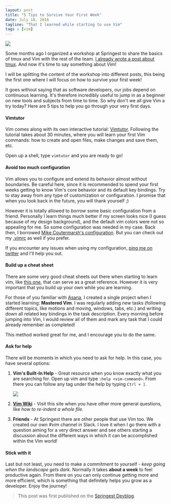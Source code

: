 ```yaml
---
layout: post
title: "5 Tips to Survive Your First Week"
date: July 18, 2016
tagline: "That I learned while starting to use Vim"
tags : [vim]
---
```


![][vim-logo]

Some months ago I organized a workshop at Springest to share the basics of tmux and Vim with the rest of the team. [I already wrote a post about tmux](http://www.miriamtocino.com/articles/tmux-configuration-from-scratch). And now it's time to say something about Vim!

I will be splitting the content of the workshop into different posts, this being the first one where I will focus on how to survive your first week!

It goes without saying that as software developers, our jobs depend on continuous learning. It's therefore incredibly useful to jump in as a beginner on new tools and subjects from time to time. So why don't we all give Vim a try today? Here are 5 tips to help you go through your very first days.

#### Vimtutor

Vim comes along with its own interactive tutorial: [Vimtutor](http://linuxcommand.org/man_pages/vimtutor1.html). Following the tutorial takes about 30 minutes, where you will learn your first Vim commands: how to create and open files, make changes and save them, etc.

Open up a shell, type `vimtutor` and you are ready to go!

#### Avoid too much configuration

Vim allows you to configure and extend its behavior almost without boundaries. Be careful here, since it is recommended to spend your first weeks getting to know Vim's core behavior and its default key bindings. Try to stay away from any type of customization or configuration. I promise that when you look back in the future, you will thank yourself ;)

However it is totally allowed to _borrow_ some basic configuration from a friend. Personally I learn things much better if my screen looks nice (I guess because of my design background), and the default vim colors were not so appealing for me. So some configuration was needed in my case. Back then, I borrowed [Mike Coutermarsh's configuration](https://github.com/mscoutermarsh/dotfiles/blob/master/vimrc). But you can check out my [.vimrc](https://github.com/miriamtocino/dotfiles/blob/master/vimrc) as well if you prefer.

If you encounter any issues when using my configuration, [ping me on twitter](https://twitter.com/miriamtocino) and I'll help you out.

#### Build up a cheat sheet

There are some very good cheat sheets out there when starting to learn vim, like [this one](http://www.viemu.com/a_vi_vim_graphical_cheat_sheet_tutorial.html), that can serve as a great reference. However it is very important that you build up your own while you are learning.

For those of you familiar with [Asana](https://asana.com/), I created a single project when I started learning: **Mastered Vim**. I was regularly adding new tasks (following different topics, like motions and moving, windows, tabs, etc.) and writing down all related key bindings in the task description. Every morning before jumping into Vim, I would review all of them and mark any task that I could already remember as completed!

This method worked great for me, and I encourage you to do the same.

#### Ask for help

There will be moments in which you need to ask for help. In this case, you have several options:

1. **Vim's Built-In Help** - Great resource when you know exactly what you are searching for. Open up vim and type `:help <vim-command>`. From there you can follow any tag under the help by typing `Ctrl + ]`.

    [![](http://img.springe.st/20160718-xz9h4.png)](http://img.springe.st/20160718-xz9h4.png)

2. **[Vim Wiki](http://vim.wikia.com/)** - Visit this site when you have other more general questions, like _how to re-indent a whole file_.

3. **Friends** - At Springest there are other people that use Vim too. We created our own _#vim_ channel in Slack. I love it when I go there with a question aiming for a very direct answer and see others starting a discussion about the different ways in which it can be accomplished within the Vim world!

#### Stick with it

Last but not least, you need to make a commitment to yourself - _keep going when the landscape gets dark_. Normally it takes **about a week** to feel productive again. From there on you can only continue getting more and more efficient, which is something that definitely helps you grow as a developer. Enjoy the journey!

> This post was first published on the [Springest Devblog](http://devblog.springest.com/vim-5-tips-to-survive-your-first-week).

[vim-logo]: http://miriamtocino.github.io/images/posts/vim-logo.svg
